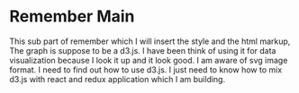 <h1> Remember Main </h1>

<p> This sub part of remember which I will insert the style and the html markup,
 The graph is suppose to be a d3.js. I have been think of using it for data visualization because I
 look it up and it look good. I am aware of svg image format. I need to find out how to use d3.js.
 I just need to know how to mix d3.js with react and redux application which I am building.

</p>

